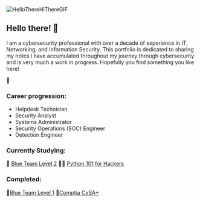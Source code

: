 ![HelloThereHiThereGIF](https://github.com/securitypoodle/securitypoodle/assets/123969558/9b69141f-2291-4b05-acbd-2789a0e710e7)
## Hello there! 👋


I am a cybersecurity professional with over a decade of experience in IT, Networking, and Information Security. 
This portfolio is dedicated to sharing my notes I have accumulated throughout my journey through cybersecurity and is very much a work in progress. Hopefully you find something you like here!

🐩

### Career progression:
- Helpdesk Technician
- Security Analyst
- Systems Administrator
- Security Operations (SOC) Engineer
- Detection Engineer

### Currently Studying: 
📖 [Blue Team Level 2](https://www.securityblue.team/btl2)
🧑‍💻 [Python 101 for Hackers](https://academy.tcm-sec.com/p/python-101-for-hackers)

### Completed:
📘[Blue Team Level 1](https://www.securityblue.team/why-btl1)
📘[Comptia CySA+](https://www.comptia.org/certifications/cybersecurity-analyst)
